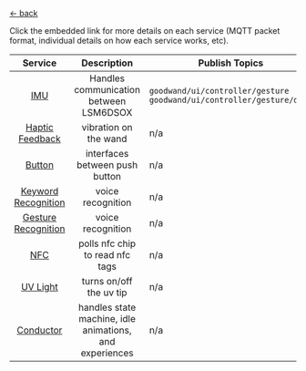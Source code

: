 [<- back](../README.md)

Click the embedded link for more details on each service (MQTT packet format, individual details on how each service works, etc).

| Service | Description | Publish Topics | Subscribe Topics |
| :-: | :-: | - | - |
| [IMU](imu/README.md) | Handles communication between LSM6DSOX | `goodwand/ui/controller/gesture` <br /> `goodwand/ui/controller/gesture/data` | `goodwand/ui/controller/gesture/command`|
| [Haptic Feedback](haptic_feedback/README.md) | vibration on the wand | n/a | n/a|
| [Button](button/README.md) | interfaces between push button | n/a | n/a|
| [Keyword Recognition](keyword_classifier/README.md) | voice recognition  | n/a | n/a|
| [Gesture Recognition](gesture_classifier/README.md) | voice recognition  | n/a | n/a|
| [NFC](nfc/README.md) | polls nfc chip to read nfc tags  | n/a | n/a|
| [UV Light](uvlight/README.md) | turns on/off the uv tip  | n/a | n/a|
| [Conductor](conductor/README.md) | handles state machine, idle animations, and experiences  | n/a | n/a|